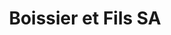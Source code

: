 ---
title: "Boissier et Fils SA"
url: /saint-jean-de-braye/boissier-et-fils-sa/
shop: vente en gros
---